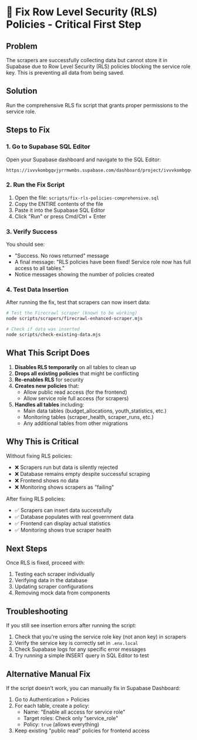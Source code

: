 # 🔧 Fix Row Level Security (RLS) Policies - Critical First Step

## Problem
The scrapers are successfully collecting data but cannot store it in Supabase due to Row Level Security (RLS) policies blocking the service role key. This is preventing all data from being saved.

## Solution
Run the comprehensive RLS fix script that grants proper permissions to the service role.

## Steps to Fix

### 1. Go to Supabase SQL Editor
Open your Supabase dashboard and navigate to the SQL Editor:
```
https://ivvvkombgqvjyrrmwmbs.supabase.com/dashboard/project/ivvvkombgqvjyrrmwmbs/sql/new
```

### 2. Run the Fix Script
1. Open the file: `scripts/fix-rls-policies-comprehensive.sql`
2. Copy the ENTIRE contents of the file
3. Paste it into the Supabase SQL Editor
4. Click "Run" or press Cmd/Ctrl + Enter

### 3. Verify Success
You should see:
- "Success. No rows returned" message
- A final message: "RLS policies have been fixed! Service role now has full access to all tables."
- Notice messages showing the number of policies created

### 4. Test Data Insertion
After running the fix, test that scrapers can now insert data:

```bash
# Test the Firecrawl scraper (known to be working)
node scripts/scrapers/firecrawl-enhanced-scraper.mjs

# Check if data was inserted
node scripts/check-existing-data.mjs
```

## What This Script Does

1. **Disables RLS temporarily** on all tables to clean up
2. **Drops all existing policies** that might be conflicting
3. **Re-enables RLS** for security
4. **Creates new policies** that:
   - Allow public read access (for the frontend)
   - Allow service role full access (for scrapers)
5. **Handles all tables** including:
   - Main data tables (budget_allocations, youth_statistics, etc.)
   - Monitoring tables (scraper_health, scraper_runs, etc.)
   - Any additional tables from other migrations

## Why This is Critical

Without fixing RLS policies:
- ❌ Scrapers run but data is silently rejected
- ❌ Database remains empty despite successful scraping
- ❌ Frontend shows no data
- ❌ Monitoring shows scrapers as "failing"

After fixing RLS policies:
- ✅ Scrapers can insert data successfully
- ✅ Database populates with real government data
- ✅ Frontend can display actual statistics
- ✅ Monitoring shows true scraper health

## Next Steps

Once RLS is fixed, proceed with:
1. Testing each scraper individually
2. Verifying data in the database
3. Updating scraper configurations
4. Removing mock data from components

## Troubleshooting

If you still see insertion errors after running the script:
1. Check that you're using the service role key (not anon key) in scrapers
2. Verify the service key is correctly set in `.env.local`
3. Check Supabase logs for any specific error messages
4. Try running a simple INSERT query in SQL Editor to test

## Alternative Manual Fix

If the script doesn't work, you can manually fix in Supabase Dashboard:
1. Go to Authentication > Policies
2. For each table, create a policy:
   - Name: "Enable all access for service role"
   - Target roles: Check only "service_role"
   - Policy: `true` (allows everything)
3. Keep existing "public read" policies for frontend access